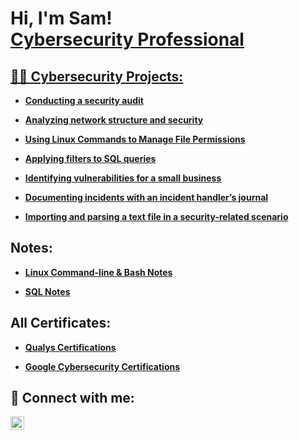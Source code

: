 <h1>Hi, I'm Sam! <br/><a href="https://github.com/ForwardIT91939">Cybersecurity Professional</a> <a href="https://www.linkedin.com/in/samuel-l-6628552aa/"></h1>

<h2>👨‍💻 Cybersecurity Projects:</h2>

- [<b>Conducting a security audit<b>](https://github.com/ForwardIT91939/Google-Cybersecurity-Course/tree/main/Play%20It%20Safe%20Manage%20Security%20Risks/Conducting%20A%20Security%20Audit)

- [<b>Analyzing network structure and security<b>](https://github.com/ForwardIT91939/Google-Cybersecurity-Course/tree/main/Connect%20and%20Protect%20Network%20Security)

- [<b>Using Linux Commands to Manage File Permissions<b>](https://github.com/ForwardIT91939/Google-Cybersecurity-Course/tree/main/Tools%20of%20the%20Trade%3ALinux%20and%20SQL/Using%20Linux%20Commands%20to%20Manage%20File%20Permissions)

- [<b>Applying filters to SQL queries<b>](https://github.com/ForwardIT91939/Google-Cybersecurity-Course/tree/main/Tools%20of%20the%20Trade%3ALinux%20and%20SQL/Apply%20filters%20to%20SQL%20queries) 

- [<b>Identifying vulnerabilities for a small business<b>]()

- [<b>Documenting incidents with an incident handler’s journal<b>]() 

- [<b>Importing and parsing a text file in a security-related scenario<b>]()

<h2> Notes:</h2>

- [<b>Linux Command-line & Bash Notes<b>](https://github.com/ForwardIT91939/Google-Cybersecurity-Course/blob/main/Tools%20of%20the%20Trade%3ALinux%20and%20SQL/Linux%20Command-Bash%20Notes.txt)

- [<b>SQL Notes<b>](https://github.com/ForwardIT91939/Google-Cybersecurity-Course/blob/main/Tools%20of%20the%20Trade:Linux%20and%20SQL/SQL%20Notes.txt)

<h2> All Certificates:</h2>

- [<b>Qualys Certifications<b>](https://github.com/ForwardIT91939/Qualys-Certificates)

- [<b>Google Cybersecurity Certifications<b>](https://github.com/ForwardIT91939/Google-Cybersecurity-Course/tree/main/All%20Certificates)




<h2> 🤳 Connect with me:</h2>


[<img align="left" alt="JoshMadakor | LinkedIn" width="22px" src="https://cdn.jsdelivr.net/npm/simple-icons@v3/icons/linkedin.svg" />][linkedin]


[linkedin]: https://linkedin.com/in/samuel-l-6628552aa/

<!--
**joshmadakor1/joshmadakor1** is a ✨ _special_ ✨ repository because its `README.md` (this file) appears on your GitHub profile.

Here are some ideas to get you started:

- 🔭 I’m currently working on ...
- 🌱 I’m currently learning ...
- 👯 I’m looking to collaborate on ...
- 🤔 I’m looking for help with ...
- 💬 Ask me about ...
- 📫 How to reach me: ...
- 😄 Pronouns: ...
- ⚡ Fun fact: ...
-->
